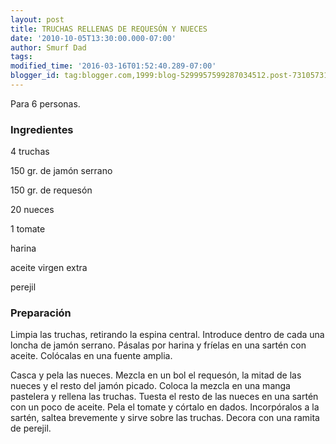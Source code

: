 ```yaml
---
layout: post
title: TRUCHAS RELLENAS DE REQUESÓN Y NUECES
date: '2010-10-05T13:30:00.000-07:00'
author: Smurf Dad
tags: 
modified_time: '2016-03-16T01:52:40.289-07:00'
blogger_id: tag:blogger.com,1999:blog-5299957599287034512.post-7310573139965502484
---
```


Para 6 personas.

<h3>Ingredientes</h3>

4 truchas

150 gr. de jamón serrano

150 gr. de requesón

20 nueces

1 tomate

harina

aceite virgen extra

perejil

<h3>Preparación</h3>

Limpia las truchas, retirando la espina central. Introduce dentro de cada una loncha de jamón serrano. Pásalas por harina y fríelas en una sartén con aceite. Colócalas en una fuente amplia.

Casca y pela las nueces. Mezcla en un bol el requesón, la mitad de las nueces y el resto del jamón picado. Coloca la mezcla en una manga pastelera y rellena las truchas. Tuesta el resto de las nueces en una sartén con un poco de aceite. Pela el tomate y córtalo en dados. Incorpóralos a la sartén, saltea brevemente y sirve sobre las truchas. Decora con una ramita de perejil.

